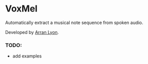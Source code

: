 # VoxMel
Automatically extract a musical note sequence from spoken audio.

Developed by [Arran Lyon](https://arranlyon.com).

### TODO:
- add examples

